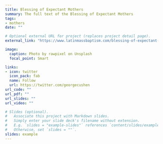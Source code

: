 ```yaml
---
title: Blessing of Expectant Mothers
summary: The full text of the Blessing of Expectant Mothers
tags:
- mothers
date: ""

# Optional external URL for project (replaces project detail page).
external_link: "https://www.latinmassbaptism.com/blessing-of-expectant-mothers/"

image:
  caption: Photo by rawpixel on Unsplash
  focal_point: Smart

links:
- icon: twitter
  icon_pack: fab
  name: Follow
  url: https://twitter.com/georgecushen
url_code: ""
url_pdf: ""
url_slides: ""
url_video: ""

# Slides (optional).
#   Associate this project with Markdown slides.
#   Simply enter your slide deck's filename without extension.
#   E.g. `slides = "example-slides"` references `content/slides/example-slides.md`.
#   Otherwise, set `slides = ""`.
slides: example
---
```

